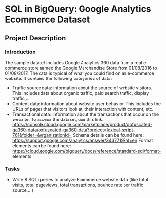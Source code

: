 # SQL in BigQuery: Google Analytics Ecommerce Dataset
## Project Description
### Introduction
The sample dataset includes Google Analytics 360 data from a real e-commerce store named the Google Merchandise Store from 01/08/2016 to 01/08/2017. The data is typical of what you could find on an e-commerce website. It contains the following categories of data:
- Traffic source data: information about the source of website visitors. This includes data about organic traffic, paid search traffic, display traffic,...
- Content data: information about website user behavior. This includes the URLs of pages that visitors look at, their interaction with content, etc.
- Transactional data: information about the transactions that occur on the website.
To access the dataset, use this link: https://console.cloud.google.com/marketplace/product/obfuscated-ga360-data/obfuscated-ga360-data?project=lexical-script-761&folder=&organizationId=
Schema details can be found here: https://support.google.com/analytics/answer/3437719?hl=en
Format elements can be found here: https://cloud.google.com/bigquery/docs/reference/standard-sql/format-elements
### Tasks
- Write 8 SQL queries to analyze Ecommerce website data (like total visits, total pageviews, total transactions, bounce rate per traffic source,...)
